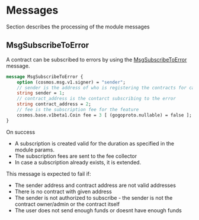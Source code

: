 # Messages

Section describes the processing of the module messages

## MsgSubscribeToError

A contract can be subscribed to errors by using the [MsgSubscribeToError](../../../proto/rollapp/cwerrors/v1/tx.proto) message.

```protobuf
message MsgSubscribeToError {
    option (cosmos.msg.v1.signer) = "sender";
    // sender is the address of who is registering the contracts for callback on error
    string sender = 1;
    // contract_address is the contarct subscribing to the error
    string contract_address = 2;
    // fee is the subscription fee for the feature
    cosmos.base.v1beta1.Coin fee = 3 [ (gogoproto.nullable) = false ];
}
```

On success

* A subscription is created valid for the duration as specified in the module params.
* The subscription fees are sent to the fee collector
* In case a subscription already exists, it is extended.

This message is expected to fail if:

* The sender address and contract address are not valid addresses
* There is no contract with given address
* The sender is not authorized to subscribe - the sender is not the contract owner/admin or the contract itself
* The user does not send enough funds or doesnt have enough funds
